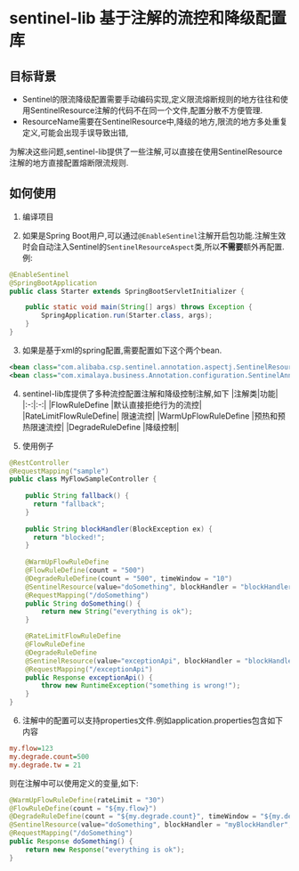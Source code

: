 # sentinel-lib 基于注解的流控和降级配置库
## 目标背景

- Sentinel的限流降级配置需要手动编码实现,定义限流熔断规则的地方往往和使用SentinelResource注解的代码不在同一个文件,配置分散不方便管理.
- ResourceName需要在SentinelResource中,降级的地方,限流的地方多处重复定义,可能会出现手误导致出错,

为解决这些问题,sentinel-lib提供了一些注解,可以直接在使用SentinelResource注解的地方直接配置熔断限流规则.

## 如何使用

1. 编译项目

2. 如果是Spring Boot用户,可以通过`@EnableSentinel`注解开启包功能.注解生效时会自动注入Sentinel的`SentinelResourceAspect`类,所以**不需要**额外再配置.
例:
```java
@EnableSentinel
@SpringBootApplication
public class Starter extends SpringBootServletInitializer {

    public static void main(String[] args) throws Exception {
        SpringApplication.run(Starter.class, args);
    }
}
```

3. 如果是基于xml的spring配置,需要配置如下这个两个bean.
```xml
<bean class="com.alibaba.csp.sentinel.annotation.aspectj.SentinelResourceAspect"></bean>
<bean class="com.ximalaya.business.Annotation.configuration.SentinelAnnotationBeanProcessor"></bean>
```

4. sentinel-lib库提供了多种流控配置注解和降级控制注解,如下
|注解类|功能|
|:-:|:-:|
|FlowRuleDefine |默认直接拒绝行为的流控|
|RateLimitFlowRuleDefine| 限速流控|
|WarmUpFlowRuleDefine |预热和预热限速流控|
|DegradeRuleDefine |降级控制|

5. 使用例子
```java
@RestController
@RequestMapping("sample")
public class MyFlowSampleController {
    
    public String fallback() {
      return "fallback";
    }
    
    public String blockHandler(BlockException ex) {
      return "blocked!";
    }
    
    @WarmUpFlowRuleDefine
    @FlowRuleDefine(count = "500")
    @DegradeRuleDefine(count = "500", timeWindow = "10")
    @SentinelResource(value="doSomething", blockHandler = "blockHandler", fallback = "fallback")
    @RequestMapping("/doSomething")
    public String doSomething() {
        return new String("everything is ok");
    }

    @RateLimitFlowRuleDefine
    @FlowRuleDefine
    @DegradeRuleDefine
    @SentinelResource(value="exceptionApi", blockHandler = "blockHandler", fallback = "fallback")
    @RequestMapping("/exceptionApi")
    public Response exceptionApi() {
        throw new RuntimeException("something is wrong!");
    }
}
```

6. 注解中的配置可以支持properties文件.例如application.properties包含如下内容
```ini
my.flow=123
my.degrade.count=500
my.degrade.tw = 21
```

则在注解中可以使用定义的变量,如下:
```java
@WarmUpFlowRuleDefine(rateLimit = "30")
@FlowRuleDefine(count = "${my.flow}")
@DegradeRuleDefine(count = "${my.degrade.count}", timeWindow = "${my.degrade.tw}")
@SentinelResource(value="doSomething", blockHandler = "myBlockHandler", fallback = "myDegradeHandler")
@RequestMapping("/doSomething")
public Response doSomething() {
    return new Response("everything is ok");
}
```
